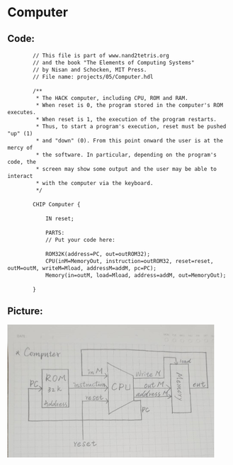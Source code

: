 # Computer
## Code:
            // This file is part of www.nand2tetris.org
            // and the book "The Elements of Computing Systems"
            // by Nisan and Schocken, MIT Press.
            // File name: projects/05/Computer.hdl

            /**
             * The HACK computer, including CPU, ROM and RAM.
             * When reset is 0, the program stored in the computer's ROM executes.
             * When reset is 1, the execution of the program restarts. 
             * Thus, to start a program's execution, reset must be pushed "up" (1)
             * and "down" (0). From this point onward the user is at the mercy of 
             * the software. In particular, depending on the program's code, the 
             * screen may show some output and the user may be able to interact 
             * with the computer via the keyboard.
             */

            CHIP Computer {

                IN reset;

                PARTS:
                // Put your code here:

                ROM32K(address=PC, out=outROM32);
                CPU(inM=MemoryOut, instruction=outROM32, reset=reset, outM=outM, writeM=Mload, addressM=addM, pc=PC);
                Memory(in=outM, load=Mload, address=addM, out=MemoryOut);

            }

## Picture:
  <img src="./picture5/Computer.jpg" height=300 weight=200 />
